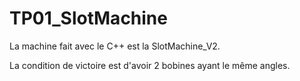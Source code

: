 # TP01_SlotMachine

La machine fait avec le C++ est la SlotMachine_V2.

La condition de victoire est d'avoir 2 bobines ayant le même angles.
